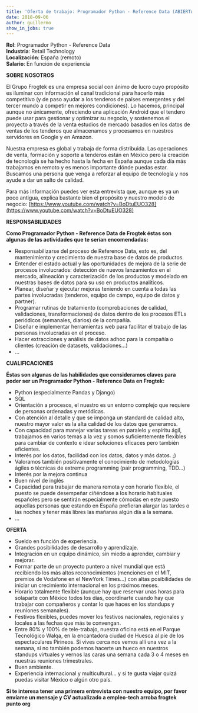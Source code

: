 ```yaml
---
title: 'Oferta de trabajo: Programador Python - Reference Data (ABIERTA)'
date: 2018-09-06 
author: guillermo
show_in_jobs: true
---
```

**Rol**: Programador Python - Reference Data  
**Industria**: Retail Technology  
**Localización**: España (remoto)  
**Salario**: En función de experiencia

**SOBRE NOSOTROS**

El Grupo Frogtek es una empresa social con ánimo de lucro cuyo propósito es iluminar con información el canal tradicional para hacerlo más competitivo (y de paso ayudar a los tenderos de países emergentes y del tercer mundo a competir en mejores condiciones). Lo hacemos, principal aunque no únicamente, ofreciendo una aplicación Android que el tendero puede usar para gestionar y optimizar su negocio, y sostenemos el proyecto a través de la venta estudios de mercado basados en los datos de ventas de los tenderos que almacenamos y procesamos en nuestros servidores en Google y en Amazon.

Nuestra empresa es global y trabaja de forma distribuida. Las operaciones de venta, formación y soporte a tenderos están en México pero la creación de tecnología se ha hecho hasta la fecha en España aunque cada día más trabajamos en remoto y es menos importante dónde puedas estar. Buscamos una persona que venga a reforzar al equipo de tecnología y nos ayude a dar un salto de calidad.

Para más información puedes ver esta entrevista que, aunque es ya un poco antigua, explica bastante bien el propósito y nuestro modelo de negocio: [https://www.youtube.com/watch?v=BoDtuEUO328](https://www.youtube.com/watch?v=BoDtuEUO328)

**RESPONSABILIDADES**

**Como Programador Python - Reference Data de Frogtek éstas son algunas de las actividades que te serían encomendadas:**

- Responsabilizarse del proceso de Reference Data, esto es, del mantenimiento y crecimiento de nuestra base de datos de productos.
- Entender el estado actual y las oportunidades de mejora de la serie de procesos involucrados: detección de nuevos lanzamientos en el mercado, alineación y caracterización de los productos y modelado en nuestras bases de datos para su uso en productos analíticos.
- Planear, diseñar y ejecutar mejoras teniendo en cuenta a todas las partes involucradas (tenderos, equipo de campo, equipo de datos y partner).
- Programar rutinas de tratamiento (comprobaciones de calidad, validaciones, transformaciones) de datos dentro de los procesos ETLs periódicos (semanales, diarios) de la compañía.
- Diseñar e implementar herramientas web para facilitar el trabajo de las personas involucradas en el proceso.
- Hacer extracciones y análisis de datos adhoc para la compañía o clientes (creación de datasets, validaciones...)
- ...

**CUALIFICACIONES**

**Éstas son algunas de las habilidades que consideramos claves para poder ser un Programador Python - Reference Data en Frogtek:**

- Python (especialmente Pandas y Django)
- SQL
- Orientación a procesos, el nuestro es un entorno complejo que requiere de personas ordenadas y metódicas.
- Con atención al detalle y que se imponga un standard de calidad alto, nuestro mayor valor es la alta calidad de los datos que generamos.  
- Con capacidad para manejar varias tareas en paralelo y espíritu ágil, trabajamos en varios temas a la vez y somos suficientemente flexibles para cambiar de contexto e idear soluciones eficaces pero también eficientes.
- Interés por los datos, facilidad con los datos, datos y más datos. ;)
- Valoramos también positivamente el conocimiento de metodologías ágiles o técnicas de extreme programming (pair programming, TDD…)
- Interés por la mejora continua
- Buen nivel de inglés
- Capacidad para trabajar de manera remota y con horario flexible, el puesto se puede desempeñar ciñéndose a los horario habituales españoles pero se sentirán especialmente cómodas en este puesto aquellas personas que estando en España prefieran alargar las tardes o las noches y tener más libres las mañanas algún día a la semana.
- …

**OFERTA**

- Sueldo en función de experiencia.
- Grandes posibilidades de desarrollo y aprendizaje.
- Integración en un equipo dinámico, sin miedo a aprender, cambiar y mejorar.
- Formar parte de un proyecto puntero a nivel mundial que está recibiendo los más altos reconocimientos (menciones en el MIT, premios de Vodafone en el NewYork Times…) con altas posibilidades de iniciar un crecimiento internacional en los próximos meses.
- Horario totalmente flexible (aunque hay que reservar unas horas para solaparte con México todos los días, coordinarte cuando hay que trabajar con compañeros y contar lo que haces en los standups y reuniones semanales).
- Festivos flexibles, puedes mover los festivos nacionales, regionales y locales a las fechas que más te convengan.
- Entre 80% y 100% de tele-trabajo, nuestra oficina está en el Parque Tecnológico Walqa, en la encantadora ciudad de Huesca al pie de los espectaculares Pirineos. Si vives cerca nos vemos allí una vez a la semana, si no también podemos hacerte un hueco en nuestros standups virtuales y vernos las caras una semana cada 3 o 4 meses en nuestras reuniones trimestrales.
- Buen ambiente.
- Experiencia internacional y multicultural… y si te gusta viajar quizá puedas visitar México o algún otro país.

**Si te interesa tener una primera entrevista con nuestro equipo, por favor envíame un mensaje y CV actualizado a empleo-tech arroba frogtek punto org**
